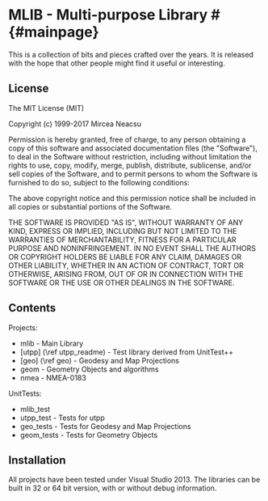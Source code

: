 # MLIB - Multi-purpose Library #                                   {#mainpage}

This is a collection of bits and pieces crafted over the years. It is released
with the hope that other people might find it useful or interesting.

## License ##

The MIT License (MIT)
 
Copyright (c) 1999-2017 Mircea Neacsu

Permission is hereby granted, free of charge, to any person obtaining a copy
of this software and associated documentation files (the "Software"), to deal
in the Software without restriction, including without limitation the rights
to use, copy, modify, merge, publish, distribute, sublicense, and/or sell
copies of the Software, and to permit persons to whom the Software is
furnished to do so, subject to the following conditions:

The above copyright notice and this permission notice shall be included in all
copies or substantial portions of the Software.

THE SOFTWARE IS PROVIDED "AS IS", WITHOUT WARRANTY OF ANY KIND, EXPRESS OR
IMPLIED, INCLUDING BUT NOT LIMITED TO THE WARRANTIES OF MERCHANTABILITY,
FITNESS FOR A PARTICULAR PURPOSE AND NONINFRINGEMENT. IN NO EVENT SHALL THE
AUTHORS OR COPYRIGHT HOLDERS BE LIABLE FOR ANY CLAIM, DAMAGES OR OTHER
LIABILITY, WHETHER IN AN ACTION OF CONTRACT, TORT OR OTHERWISE, ARISING FROM,
OUT OF OR IN CONNECTION WITH THE SOFTWARE OR THE USE OR OTHER DEALINGS IN THE
SOFTWARE.


## Contents ##
Projects:
  * mlib                      - Main Library
  * [utpp] (\ref utpp_readme) - Test library derived from UnitTest++
  * [geo] (\ref geo)          - Geodesy and Map Projections
  * geom                      - Geometry Objects and algorithms
  * nmea                      - NMEA-0183 
  
UnitTests:
  * mlib_test
  * utpp_test   - Tests for utpp
  * geo_tests   - Tests for Geodesy and Map Projections
  * geom_tests  - Tests for Geometry Objects

## Installation ##
All projects have been tested under Visual Studio 2013. The libraries can be 
built in 32 or 64 bit version, with or without debug information.
